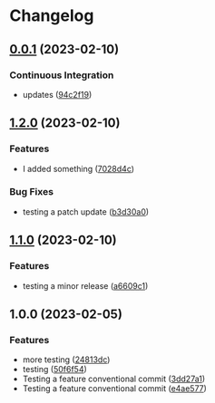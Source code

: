 # Changelog

## [0.0.1](https://github.com/jearle10/cscart-rs/compare/v1.2.0...v0.0.1) (2023-02-10)


### Continuous Integration

* updates ([94c2f19](https://github.com/jearle10/cscart-rs/commit/94c2f19c3ffe751225b8b5be4ddddabdcee8f4f2))

## [1.2.0](https://github.com/jearle10/cscart-rs/compare/v1.1.0...v1.2.0) (2023-02-10)


### Features

* I added something ([7028d4c](https://github.com/jearle10/cscart-rs/commit/7028d4c2fdb38be6a3b402d079a0c156e3dcc929))


### Bug Fixes

* testing a patch update ([b3d30a0](https://github.com/jearle10/cscart-rs/commit/b3d30a0a00e3cb68b6e74b91a32449887912ef79))

## [1.1.0](https://github.com/jearle10/cscart-rs/compare/v1.0.0...v1.1.0) (2023-02-10)


### Features

* testing a minor release ([a6609c1](https://github.com/jearle10/cscart-rs/commit/a6609c1747d5b3f7fd366071058082ceb85b0735))

## 1.0.0 (2023-02-05)


### Features

* more testing ([24813dc](https://github.com/jearle10/cscart-rs/commit/24813dc6a93bcdfb82b8915a0bf932dc16d91ae0))
* testing ([50f6f54](https://github.com/jearle10/cscart-rs/commit/50f6f54e89367fda9041aacc431988752548e620))
* Testing a feature conventional commit ([3dd27a1](https://github.com/jearle10/cscart-rs/commit/3dd27a1b12fd047a1e2e1dc58a2a19bd8090cb23))
* Testing a feature conventional commit ([e4ae577](https://github.com/jearle10/cscart-rs/commit/e4ae57763af8066cb0d3ed303dccecb1b2e553d0))
